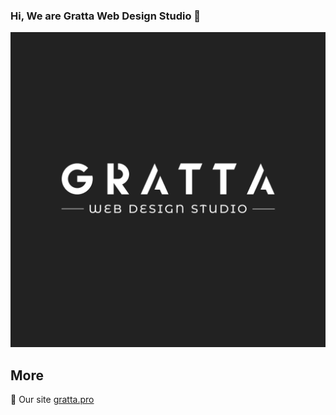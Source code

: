 ### Hi, We are Gratta Web Design Studio  👋

![Gratta Web Design Studio Welcome](profile/gratta-logo.png?raw=true)

## More
:page_with_curl: Our site [gratta.pro](https://gratta.pro/)<br>
